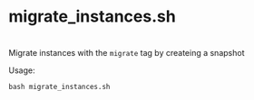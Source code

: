 migrate_instances.sh
====================

#
Migrate  instances with the `migrate` tag by createing a snapshot

Usage:

    bash migrate_instances.sh
